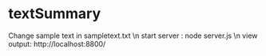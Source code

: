 # textSummary
Change sample text in sampletext.txt \n
start server : node server.js \n
view output: http://localhost:8800/
